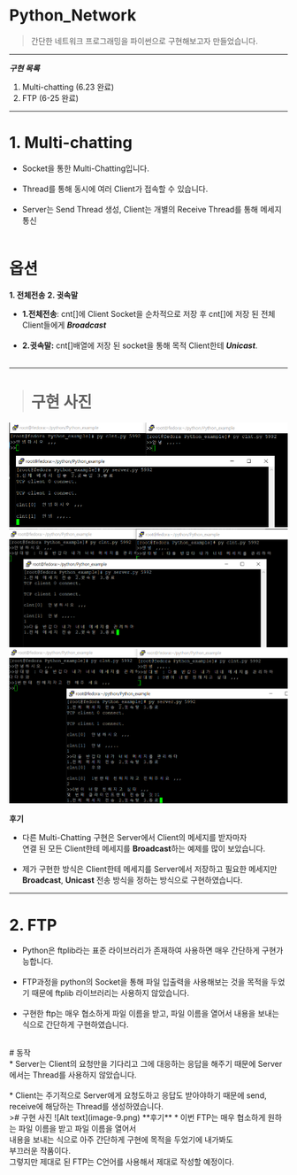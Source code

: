 # Python_Network
> 간단한 네트워크 프로그래밍을 파이썬으로 구현해보고자 만들었습니다.
---
***구현 목록***
1. Multi-chatting (6.23 완료) 
2. FTP (6-25 완료)
  --- 
# 1. Multi-chatting
* Socket을 통한 Multi-Chatting입니다.</br></br>
* Thread를 통해 동시에 여러 Client가 접속할 수 있습니다.</br></br>
* Server는 Send Thread 생성, Client는 개별의 Receive Thread를 통해 메세지 통신
</br></br>

# 옵션</br>
**1. 전체전송** **2. 귓속말**

* **1.전체전송**: cnt[]에 Client Socket을 순차적으로 저장 후 cnt[]에 저장 된 전체 Client들에게 ***Broadcast***
</br></br>
* **2.귓속말:**  cnt[]배열에 저장 된 socket을 통해 목적 Client한테 ***Unicast***.</br></br>
---

># 구현 사진
![Alt text](image-6.png)
![Alt text](image-7.png)
![Alt text](image-8.png)

**후기**
* 다른 Multi-Chatting 구현은 Server에서 Client의 메세지를 받자마자</br> 연결 된 모든 Client한테 메세지를 **Broadcast**하는 예제를 많이 보았습니다.</br></br>      
* 제가 구현한 방식은 Client한테 메세지를 Server에서 저장하고 필요한 메세지만 </br>**Broadcast**, **Unicast** 전송 방식을 정하는 방식으로 구현하였습니다.

---
# 2. FTP
* Python은 ftplib라는 표준 라이브러리가 존재하여 사용하면 매우 간단하게 구현가능합니다.</br></br>
* FTP과정을 python의 Socket을 통해 파일 입출력을 사용해보는 것을 목적을 두었기 때문에 ftplib 라이브러리는 사용하지 않았습니다.</br></br>
* 구현한 ftp는 매우 협소하게 파일 이름을 받고, 파일 이름을 열어서 내용을 보내는 식으로 간단하게 구현하였습니다.
</br>
# 동작</br> 
* Server는 Client의 요청만을 기다리고 그에 대응하는 응답을 해주기 때문에 Server에서는 Thread를 사용하지 않았습니다.</br></br>
* Client는 주기적으로 Server에게 요청도하고 응답도 받아야하기 때문에 send, receive에 해당하는 Thread를 생성하였습니다.
</br>
># 구현 사진
![Alt text](image-9.png)
**후기**
* 이번 FTP는  매우 협소하게 원하는 파일 이름을 받고 파일 이름을 열어서 </br>내용을 보내는 식으로 아주 간단하게 구현에 목적을 두었기에 내가봐도 </br>부끄러운 작품이다. </br>그렇지만 제대로 된 FTP는 C언어를 사용해서 제대로 작성할 예정이다.
